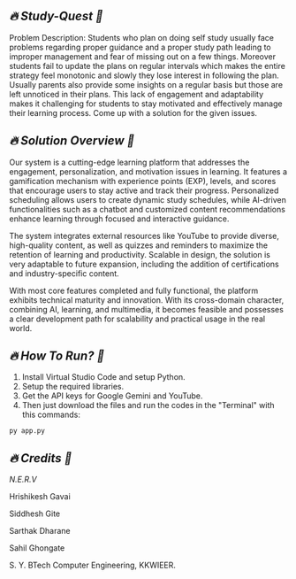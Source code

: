 ## *🔥 Study-Quest 🎴*

Problem Description: Students who plan on doing self study usually face problems regarding proper guidance and a proper study path leading to improper management and fear of missing out on a few things. Moreover students fail to update the plans on regular intervals which makes the entire strategy feel monotonic and slowly they lose interest in following the plan. Usually parents also provide some insights on a regular basis but those are left unnoticed in their plans. This lack of engagement and adaptability makes it challenging for students to stay motivated and effectively manage their learning process. Come up with a solution for the given issues.


## *🔥 Solution Overview 🎴*

Our system is a cutting-edge learning platform that addresses the engagement, personalization, and motivation issues in learning. It features a gamification mechanism with experience points (EXP), levels, and scores that encourage users to stay active and track their progress. Personalized scheduling allows users to create dynamic study schedules, while AI-driven functionalities such as a chatbot and customized content recommendations enhance learning through focused and interactive guidance.


The system integrates external resources like YouTube to provide diverse, high-quality content, as well as quizzes and reminders to maximize the retention of learning and productivity. Scalable in design, the solution is very adaptable to future expansion, including the addition of certifications and industry-specific content.


With most core features completed and fully functional, the platform exhibits technical maturity and innovation. With its cross-domain character, combining AI, learning, and multimedia, it becomes feasible and possesses a clear development path for scalability and practical usage in the real world.


## *🔥 How To Run? 🎴*

1. Install Virtual Studio Code and setup Python.
2. Setup the required libraries.
3. Get the API keys for Google Gemini and YouTube.
4. Then just download the files and run the codes in the "Terminal" with this commands:

```
py app.py
```


## *🔥 Credits 🎴*

*N.E.R.V*

Hrishikesh Gavai

Siddhesh Gite

Sarthak Dharane

Sahil Ghongate

S. Y. BTech Computer Engineering, KKWIEER.
